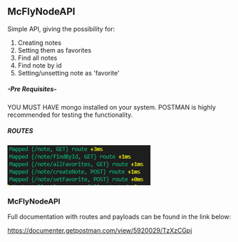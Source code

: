 ## McFlyNodeAPI

Simple API, giving the possibility for:

1. Creating notes
2. Setting them as favorites
3. Find all notes
4. Find note by id
5. Setting/unsetting note as 'favorite'

##### -Pre Requisites-

YOU MUST HAVE mongo installed on your system.
POSTMAN is highly recommended for testing the functionality. 

##### ROUTES

![Alt text](img/routes.png?raw=true "Routes")

### McFlyNodeAPI

Full documentation with routes and payloads can be found in the link below:

https://documenter.getpostman.com/view/5920029/TzXzCGpj


